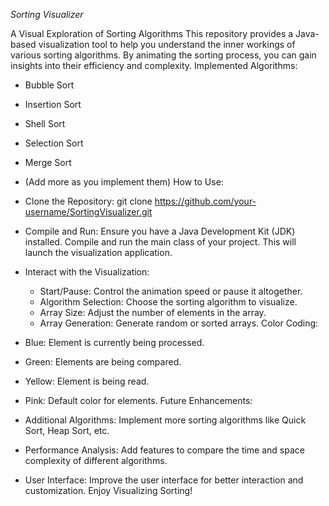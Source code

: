 _Sorting Visualizer_

A Visual Exploration of Sorting Algorithms
This repository provides a Java-based visualization tool to help you understand the inner workings of various sorting algorithms. By animating the sorting process, you can gain insights into their efficiency and complexity.
Implemented Algorithms:
 * Bubble Sort
 * Insertion Sort
 * Shell Sort
 * Selection Sort
 * Merge Sort
 * (Add more as you implement them)
How to Use:
 * Clone the Repository:
   git clone https://github.com/your-username/SortingVisualizer.git

 * Compile and Run:
   Ensure you have a Java Development Kit (JDK) installed. Compile and run the main class of your project. This will launch the visualization application.
 * Interact with the Visualization:
   * Start/Pause: Control the animation speed or pause it altogether.
   * Algorithm Selection: Choose the sorting algorithm to visualize.
   * Array Size: Adjust the number of elements in the array.
   * Array Generation: Generate random or sorted arrays.
Color Coding:
 * Blue: Element is currently being processed.
 * Green: Elements are being compared.
 * Yellow: Element is being read.
 * Pink: Default color for elements.
Future Enhancements:
 * Additional Algorithms: Implement more sorting algorithms like Quick Sort, Heap Sort, etc.
 * Performance Analysis: Add features to compare the time and space complexity of different algorithms.
 * User Interface: Improve the user interface for better interaction and customization.
Enjoy Visualizing Sorting!
